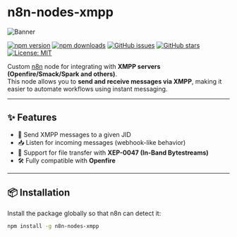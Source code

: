 # n8n-nodes-xmpp

![Banner](https://user-images.githubusercontent.com/10284570/173569848-c624317f-42b1-45a6-ab09-f0ea3c247648.png)

[![npm version](https://img.shields.io/npm/v/n8n-nodes-xmpp.svg)](https://www.npmjs.com/package/n8n-nodes-xmpp)
[![npm downloads](https://img.shields.io/npm/dt/n8n-nodes-xmpp.svg)](https://www.npmjs.com/package/n8n-nodes-xmpp)
[![GitHub issues](https://img.shields.io/github/issues/<your-username>/n8n-nodes-xmpp.svg)](https://github.com/<your-username>/n8n-nodes-xmpp/issues)
[![GitHub stars](https://img.shields.io/github/stars/<your-username>/n8n-nodes-xmpp.svg)](https://github.com/<your-username>/n8n-nodes-xmpp/stargazers)
[![License: MIT](https://img.shields.io/badge/License-MIT-yellow.svg)](LICENSE)

Custom [n8n](https://n8n.io) node for integrating with **XMPP servers (Openfire/Smack/Spark and others)**.  
This node allows you to **send and receive messages via XMPP**, making it easier to automate workflows using instant messaging.

---

## ✨ Features
- 🔄 Send XMPP messages to a given JID  
- 📥 Listen for incoming messages (webhook-like behavior)  
- 📎 Support for file transfer with **XEP-0047 (In-Band Bytestreams)** 
- 🛠️ Fully compatible with **Openfire** 

---

## 📦 Installation

Install the package globally so that n8n can detect it:

```bash
npm install -g n8n-nodes-xmpp

